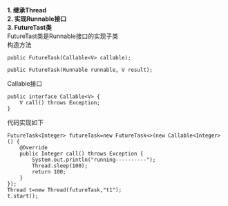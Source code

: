 **1. 继承Thread**   
**2. 实现Runnable接口**    
**3. FutureTast类**   
FutureTast类是Runnable接口的实现子类    
构造方法   
```
public FutureTask(Callable<V> callable);  

public FutureTask(Runnable runnable, V result);
```

Callable接口  
```
public interface Callable<V> {
    V call() throws Exception;
}
```  

代码实现如下  
```
FutureTask<Integer> futureTask=new FutureTask<>(new Callable<Integer>() {
    @Override
    public Integer call() throws Exception {
        System.out.println("running----------");
        Thread.sleep(100);
        return 100;
    }
});
Thread t=new Thread(futureTask,"t1");
t.start();
```